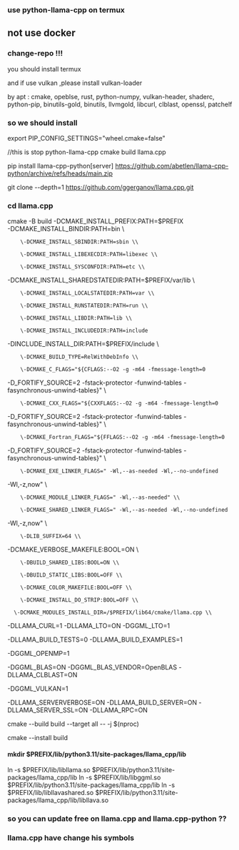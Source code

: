 ### use python-llama-cpp on termux

## not use docker

### change-repo !!!

you should install termux

and if use vulkan ,please install vulkan-loader

by apt : cmake, opeblse, rust, python-numpy, vulkan-header, shaderc,
python-pip, binutils-gold, binutils, llvmgold, libcurl, clblast, openssl,
patchelf

### so we should install

export PIP_CONFIG_SETTINGS="wheel.cmake=false"

//this is stop python-llama-cpp cmake build llama.cpp

pip install llama-cpp-python\[server] 
<https://github.com/abetlen/llama-cpp-python/archive/refs/heads/main.zip>

git clone --depth=1 <https://github.com/ggerganov/llama.cpp.git>

### cd llama.cpp

cmake -B build -DCMAKE_INSTALL_PREFIX:PATH=$PREFIX        
\-DCMAKE_INSTALL_BINDIR:PATH=bin \\

        \-DCMAKE_INSTALL_SBINDIR:PATH=sbin \\

        \-DCMAKE_INSTALL_LIBEXECDIR:PATH=libexec \\

        \-DCMAKE_INSTALL_SYSCONFDIR:PATH=etc \\

 \-DCMAKE_INSTALL_SHAREDSTATEDIR:PATH=$PREFIX/var/lib \\

        \-DCMAKE_INSTALL_LOCALSTATEDIR:PATH=var \\

        \-DCMAKE_INSTALL_RUNSTATEDIR:PATH=run \\

        \-DCMAKE_INSTALL_LIBDIR:PATH=lib \\

        \-DCMAKE_INSTALL_INCLUDEDIR:PATH=include  
\-DINCLUDE_INSTALL_DIR:PATH=$PREFIX/include \\

        \-DCMAKE_BUILD_TYPE=RelWithDebInfo \\

        \-DCMAKE_C_FLAGS="${CFLAGS:--O2 -g -m64 -fmessage-length=0
\-D_FORTIFY_SOURCE=2 -fstack-protector -funwind-tables
\-fasynchronous-unwind-tables}" \\

        \-DCMAKE_CXX_FLAGS="${CXXFLAGS:--O2 -g -m64 -fmessage-length=0
\-D_FORTIFY_SOURCE=2 -fstack-protector -funwind-tables
\-fasynchronous-unwind-tables}" \\

        \-DCMAKE_Fortran_FLAGS="${FFLAGS:--O2 -g -m64 -fmessage-length=0
\-D_FORTIFY_SOURCE=2 -fstack-protector -funwind-tables
\-fasynchronous-unwind-tables}" \\

        \-DCMAKE_EXE_LINKER_FLAGS=" -Wl,--as-needed -Wl,--no-undefined
\-Wl,-z,now" \\

        \-DCMAKE_MODULE_LINKER_FLAGS=" -Wl,--as-needed" \\

        \-DCMAKE_SHARED_LINKER_FLAGS=" -Wl,--as-needed -Wl,--no-undefined
\-Wl,-z,now" \\

        \-DLIB_SUFFIX=64 \\

\-DCMAKE_VERBOSE_MAKEFILE:BOOL=ON \\

        \-DBUILD_SHARED_LIBS:BOOL=ON \\

        \-DBUILD_STATIC_LIBS:BOOL=OFF \\

        \-DCMAKE_COLOR_MAKEFILE:BOOL=OFF \\

        \-DCMAKE_INSTALL_DO_STRIP:BOOL=OFF \\

      \-DCMAKE_MODULES_INSTALL_DIR=/$PREFIX/lib64/cmake/llama.cpp \\

\-DLLAMA_CURL=1 -DLLAMA_LTO=ON -DGGML_LTO=1 

\-DLLAMA_BUILD_TESTS=0 -DLLAMA_BUILD_EXAMPLES=1 

\-DGGML_OPENMP=1 

\-DGGML_BLAS=ON -DGGML_BLAS_VENDOR=OpenBLAS -DLLAMA_CLBLAST=ON 

\-DGGML_VULKAN=1 

\-DLLAMA_SERVERVERBOSE=ON -DLLAMA_BUILD_SERVER=ON -DLLAMA_SERVER_SSL=ON
\-DLLAMA_RPC=ON 

cmake --build build --target all -- -j $(nproc) 

cmake --install build

#### mkdir $PREFIX/lib/python3.11/site-packages/llama_cpp/lib

ln -s $PREFIX/lib/libllama.so
$PREFIX/lib/python3.11/site-packages/llama_cpp/lib ln -s $PREFIX/lib/libggml.so
$PREFIX/lib/python3.11/site-packages/llama_cpp/lib ln -s
$PREFIX/lib/libllavashared.so
$PREFIX/lib/python3.11/site-packages/llama_cpp/lib/libllava.so

### so you can update free on llama.cpp and llama.cpp-python ??

### llama.cpp have change his symbols

